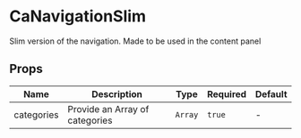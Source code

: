 # CaNavigationSlim

Slim version of the navigation. Made to be used in the content panel

## Props

<!-- @vuese:CaNavigationSlim:props:start -->
|Name|Description|Type|Required|Default|
|---|---|---|---|---|
|categories|Provide an Array of categories|`Array`|`true`|-|

<!-- @vuese:CaNavigationSlim:props:end -->


